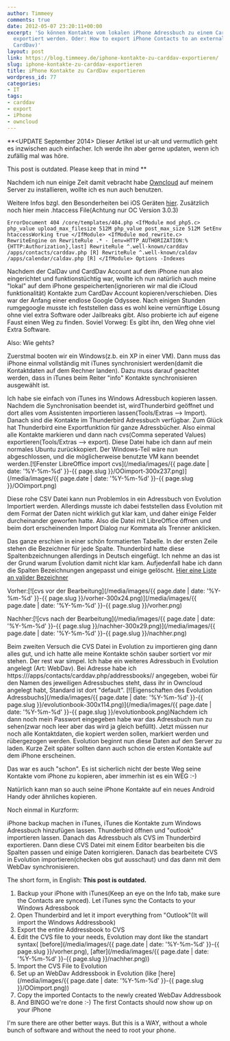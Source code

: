 ```yaml
---
author: Timmeey
comments: true
date: 2012-05-07 23:20:11+00:00
excerpt: 'So können Kontakte vom lokalen iPhone Adressbuch zu einem CardDav Account
  exportiert werden. Oder: How to export iPhone Contacts to an external CardDav Account(Owncloud
  CardDav)'
layout: post
link: https://blog.timmeey.de/iphone-kontakte-zu-carddav-exportieren/
slug: iphone-kontakte-zu-carddav-exportieren
title: iPhone Kontakte zu CardDav exportieren
wordpress_id: 77
categories:
- IT
tags:
- carddav
- export
- iPhone
- owncloud
---
```


**<UPDATE September 2014> Dieser Artikel ist ur-alt und vermutlich geht es inzwischen auch einfacher. Ich werde ihn aber gerne updaten, wenn ich zufällig mal was höre.

This post is outdated. Please keep that in mind
</UPDATE>**




Nachdem ich nun einige Zeit damit vebracht habe [Owncloud](http://owncloud.org) auf meinem Server zu installieren, wollte ich es nun auch benutzen.




Weitere Infos bzgl. den Besonderheiten bei iOS Geräten [hier](http://owncloud.org/synchronisation/ios/).
Zusätzlich noch hier mein .htaccess File(Achtung nur OC Version 3.0.3)


`ErrorDocument 404 /core/templates/404.php
<IfModule mod_php5.c>
php_value upload_max_filesize 512M
php_value post_max_size 512M
SetEnv htaccessWorking true
</IfModule>
<IfModule mod_rewrite.c>
RewriteEngine on
RewriteRule .* - [env=HTTP_AUTHORIZATION:%{HTTP:Authorization},last]
RewriteRule ^.well-known/carddav /apps/contacts/carddav.php [R]
RewriteRule ^.well-known/caldav /apps/calendar/caldav.php [R]
</IfModule>
Options -Indexes`

Nachdem der CalDav und CardDav Account auf dem iPhone nun also eingerichtet und funktionstüchtig war, wollte ich nun<!-- more --> natürlich auch meine "lokal" auf dem iPhone gespeicherten(ignorieren wir mal die iCloud funktionalität) Kontakte zum CardDav Account kopieren/verschieben.
Dies war der Anfang einer endlose Google Odyssee. Nach einigen Stunden rumgegoogle musste ich feststellen dass es wohl keine vernünftige Lösung ohne viel extra Software oder Jailbreaks gibt. Also probierte ich auf eigene Faust einen Weg zu finden. Soviel Vorweg: Es gibt ihn, den Weg ohne viel Extra Software.

Also: Wie gehts?

Zuerstmal booten wir ein Windows(z.b. ein XP in einer VM). Dann muss das iPhone einmal vollständig mit iTunes synchronisiert werden(damit die Kontaktdaten auf dem Rechner landen). Dazu muss darauf geachtet werden, dass in iTunes beim Reiter "info" Kontakte synchronisieren ausgewählt ist.

Ich habe sie einfach von iTunes ins Windows Adressbuch kopieren lassen. Nachdem die Synchronisation beendet ist, wirdThunderbird geöffnet und dort alles vom Assistenten importieren lassen(Tools/Extras --> Import). Danach sind die Kontakte im Thunderbird Adressbuch verfügbar. Zum Glück hat Thunderbird eine Exportfunktion für ganze Adressbücher.
Also einmal alle Kontakte markieren und dann nach cvs(Comma seperated Values) exportieren(Tools/Extras --> export).
Diese Datei habe ich dann auf mein normales Ubuntu zurückkopiert. Der Windows-Teil wäre nun abgeschlossen, und die möglicherweise benutzte VM kann beendet werden.[![Fenster LibreOffice import cvs](/media/images/{{ page.date | date: '%Y-%m-%d' }}-{{ page.slug }}/OOimport-300x237.png)](/media/images/{{ page.date | date: '%Y-%m-%d' }}-{{ page.slug }}/OOimport.png)

Diese rohe CSV Datei kann nun Problemlos in ein Adressbuch von Evolution Importiert werden. Allerdings musste ich dabei feststellen dass Evolution mit dem Format der Daten nicht wirklich gut klar kam, und daher einige Felder durcheinander geworfen hatte. Also die Datei mit LibreOffice öffnen und beim dort erscheinenden Import Dialog nur Kommata als Trenner anklicken.


Das ganze erschien in einer schön formatierten Tabelle. In der ersten Zeile stehen die Bezeichner für jede Spalte. Thunderbird hatte diese Spaltenbzeichnungen allerdings in Deutsch eingefügt. Ich nehme an das ist der Grund warum Evolution damit nicht klar kam. Aufjedenfall habe ich dann die Spalten Bezeichnungen angepasst und einige gelöscht. [Hier eine Liste an valider Bezeichner](http://wiki.ubuntuusers.de/Evolution#Datenmigration)




Vorher:[![cvs vor der Bearbeitung](/media/images/{{ page.date | date: '%Y-%m-%d' }}-{{ page.slug }}/vorher-300x24.png)](/media/images/{{ page.date | date: '%Y-%m-%d' }}-{{ page.slug }}/vorher.png)




Nachher:[![cvs nach der Bearbeitung](/media/images/{{ page.date | date: '%Y-%m-%d' }}-{{ page.slug }}/nachher-300x29.png)](/media/images/{{ page.date | date: '%Y-%m-%d' }}-{{ page.slug }}/nachher.png)


Beim zweiten Versuch die CVS Datei in Evolution zu importieren ging dann alles gut, und ich hatte alle meine Kontakte schön sauber sortiert vor mir stehen. Der rest war simpel. Ich habe ein weiteres Adressbuch in Evolution angelegt (Art: WebDav). Bei Adresse habe ich https://<pfad zur Owncloud instanz>/apps/contacts/carddav.php/addressbooks/<benutzername>/<adressbuch name> angegeben, wobei <adressbuch name> für den Namen des jeweiligen Adressbuches steht, dass ihr in Owncloud angelegt habt, Standard ist dort "default". [![Eigenschaften des Evolution Adressbuchs](/media/images/{{ page.date | date: '%Y-%m-%d' }}-{{ page.slug }}/evolutionbook-300x114.png)](/media/images/{{ page.date | date: '%Y-%m-%d' }}-{{ page.slug }}/evolutionbook.png)Nachdem ich dann noch mein Passwort eingegeben habe war das Adressbuch nun zu sehen(zwar noch leer aber das wird ja gleich befüllt). Jetzt müssen nur noch alle Kontaktdaten, die kopiert werden sollen, markiert werden und rübergezogen werden. Evolution beginnt nun diese Daten auf den Server zu laden. Kurze Zeit später sollten dann auch schon die ersten Kontakte auf dem iPhone erscheinen.



Das war es auch "schon". Es ist sicherlich nicht der beste Weg seine Kontakte vom iPhone zu kopieren, aber immerhin ist es ein WEG :-)

Natürlich kann man so auch seine iPhone Kontakte auf ein neues Android Handy oder ähnliches kopieren.



Noch einmal in Kurzform:

iPhone backup machen in iTunes, iTunes die Kontakte zum Windows Adressbuch hinzufügen lassen. Thunderbird öffnen und "outlook" importieren lassen. Danach das Adressbuch als CVS im Thunderbird exportieren. Dann diese CVS Datei mit einem Editor bearbeiten bis die Spalten passen und einige Daten korrigieren. Danach das bearbeitete CVS in Evolution importieren(checken obs gut ausschaut) und das dann mit dem WebDav synchronisieren.



The short form, in English:
**This post is outdated.**
1. Backup your iPhone with iTunes(Keep an eye on the Info tab, make sure the Contacts are synced). Let iTunes sync the Contacts to your Windows Adressbook
2. Open Thunderbird and let it import everything from "Outlook"(It will import the Windows Addressbook)
3. Export the entire Addressbook to CVS
4. Edit the CVS file to your needs, Evolution may dont like the standart syntax( [before](/media/images/{{ page.date | date: '%Y-%m-%d' }}-{{ page.slug }}/vorher.png), [after](/media/images/{{ page.date | date: '%Y-%m-%d' }}-{{ page.slug }}/nachher.png))
5. Import the CVS File to Evolution
6. Set up an WebDav Addressbook in Evolution (like [here](/media/images/{{ page.date | date: '%Y-%m-%d' }}-{{ page.slug }}/OOimport.png))
7. Copy the imported Contacts to the newly created WebDav Addressbook
8. And BINGO we're done :-) The first Contacts should now show up on your iPhone

I'm sure there are other better ways. But this is a WAY, without a whole bunch of software and without the need to root your phone.
